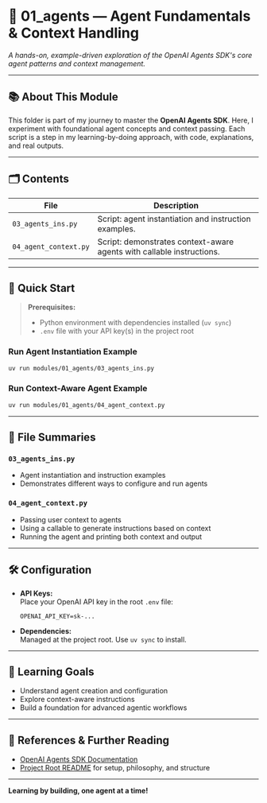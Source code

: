 # 🚀 01_agents — Agent Fundamentals & Context Handling

_A hands-on, example-driven exploration of the OpenAI Agents SDK's core agent patterns and context management._

---

## 📚 About This Module

This folder is part of my journey to master the **OpenAI Agents SDK**. Here, I experiment with foundational agent concepts and context passing. Each script is a step in my learning-by-doing approach, with code, explanations, and real outputs.

---

## 🗂️ Contents

| File                  | Description                                                      |
| --------------------- | ----------------------------------------------------------------|
| `03_agents_ins.py`    | Script: agent instantiation and instruction examples.             |
| `04_agent_context.py` | Script: demonstrates context-aware agents with callable instructions. |

---

## 🏁 Quick Start

> **Prerequisites:**  
> - Python environment with dependencies installed (`uv sync`)  
> - `.env` file with your API key(s) in the project root

### Run Agent Instantiation Example

```bash
uv run modules/01_agents/03_agents_ins.py
```

### Run Context-Aware Agent Example

```bash
uv run modules/01_agents/04_agent_context.py
```

---

## 📄 File Summaries

### `03_agents_ins.py`
- Agent instantiation and instruction examples
- Demonstrates different ways to configure and run agents

### `04_agent_context.py`
- Passing user context to agents
- Using a callable to generate instructions based on context
- Running the agent and printing both context and output

---

## 🛠️ Configuration

- **API Keys:**  
  Place your OpenAI API key in the root `.env` file:
  ```
  OPENAI_API_KEY=sk-...
  ```

- **Dependencies:**  
  Managed at the project root. Use `uv sync` to install.

---

## 🧭 Learning Goals

- Understand agent creation and configuration
- Explore context-aware instructions
- Build a foundation for advanced agentic workflows

---

## 🔗 References & Further Reading

- [OpenAI Agents SDK Documentation](https://openai.github.io/openai-agents-python/quickstart/)
- [Project Root README](../../README.md) for setup, philosophy, and structure

---

**Learning by building, one agent at a time!**
